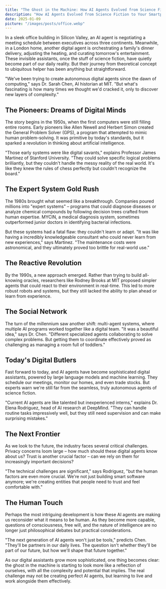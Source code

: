 ```yaml
---
title: "The Ghost in the Machine: How AI Agents Evolved from Science Fiction to Your Smartphone"
description: "How AI Agents Evolved from Science Fiction to Your Smartphone"
date: 2025-01-09
picture: "/images/posts/office.webp"
---
```


In a sleek office building in Silicon Valley, an AI agent is negotiating a meeting schedule between executives across three continents. Meanwhile, in a London home, another digital agent is orchestrating a family's dinner delivery, adjusting the heating, and curating tomorrow's entertainment. These invisible assistants, once the stuff of science fiction, have quietly become part of our daily reality. But their journey from theoretical concept to ubiquitous helper has been anything but straightforward.

"We've been trying to create autonomous digital agents since the dawn of computing," says Dr. Sarah Chen, AI historian at MIT. "But what's fascinating is how many times we thought we'd cracked it, only to discover new layers of complexity."

## The Pioneers: Dreams of Digital Minds

The story begins in the 1950s, when the first computers were still filling entire rooms. Early pioneers like Allen Newell and Herbert Simon created the General Problem Solver (GPS), a program that attempted to mimic human problem-solving. It was primitive by today's standards, but it sparked a revolution in thinking about artificial intelligence.

"Those early systems were like digital savants," explains Professor James Martinez of Stanford University. "They could solve specific logical problems brilliantly, but they couldn't handle the messy reality of the real world. It's like they knew the rules of chess perfectly but couldn't recognize the board."

## The Expert System Gold Rush

The 1980s brought what seemed like a breakthrough. Companies poured millions into "expert systems" – programs that could diagnose diseases or analyze chemical compounds by following decision trees crafted from human expertise. MYCIN, a medical diagnosis system, sometimes outperformed junior doctors in identifying bacterial infections.

But these systems had a fatal flaw: they couldn't learn or adapt. "It was like having a incredibly knowledgeable consultant who could never learn from new experiences," says Martinez. "The maintenance costs were astronomical, and they ultimately proved too brittle for real-world use."

## The Reactive Revolution

By the 1990s, a new approach emerged. Rather than trying to build all-knowing oracles, researchers like Rodney Brooks at MIT proposed simpler agents that could react to their environment in real-time. This led to more robust robots and systems, but they still lacked the ability to plan ahead or learn from experience.

## The Social Network

The turn of the millennium saw another shift: multi-agent systems, where multiple AI programs worked together like a digital team. "It was a beautiful idea," says Dr. Chen. "Different specialized agents collaborating to solve complex problems. But getting them to coordinate effectively proved as challenging as managing a room full of toddlers."

## Today's Digital Butlers

Fast forward to today, and AI agents have become sophisticated digital assistants, powered by large language models and machine learning. They schedule our meetings, monitor our homes, and even trade stocks. But experts warn we're still far from the seamless, truly autonomous agents of science fiction.

"Current AI agents are like talented but inexperienced interns," explains Dr. Elena Rodriguez, head of AI research at DeepMind. "They can handle routine tasks impressively well, but they still need supervision and can make surprising mistakes."

## The Next Frontier

As we look to the future, the industry faces several critical challenges. Privacy concerns loom large – how much should these digital agents know about us? Trust is another crucial factor – can we rely on them for increasingly important decisions?

"The technical challenges are significant," says Rodriguez, "but the human factors are even more crucial. We're not just building smart software anymore; we're creating entities that people need to trust and feel comfortable with."

## The Human Touch

Perhaps the most intriguing development is how these AI agents are making us reconsider what it means to be human. As they become more capable, questions of consciousness, free will, and the nature of intelligence are no longer just philosophical debates but practical considerations.

"The next generation of AI agents won't just be tools," predicts Chen. "They'll be partners in our daily lives. The question isn't whether they'll be part of our future, but how we'll shape that future together."

As our digital assistants grow more sophisticated, one thing becomes clear: the ghost in the machine is starting to look more like a reflection of ourselves, with all the complexity and potential that implies. The real challenge may not be creating perfect AI agents, but learning to live and work alongside them effectively.
